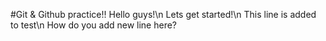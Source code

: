 #Git & Github practice!!
Hello guys!\n
Lets get started!\n
This line is added to test\n
How do you add new line here?
